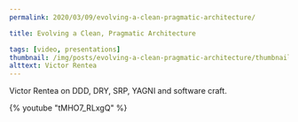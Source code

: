 ```yaml
---
permalink: 2020/03/09/evolving-a-clean-pragmatic-architecture/

title: Evolving a Clean, Pragmatic Architecture

tags: [video, presentations]
thumbnail: /img/posts/evolving-a-clean-pragmatic-architecture/thumbnail-420x255.webp
alttext: Victor Rentea
---
```


Victor Rentea on DDD, DRY, SRP, YAGNI and software craft.

{% youtube "tMHO7_RLxgQ" %}